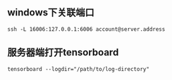 ## windows下关联端口
```shell
ssh -L 16006:127.0.0.1:6006 account@server.address
```

## 服务器端打开tensorboard
```shell
tensorboard --logdir="/path/to/log-directory"
```
